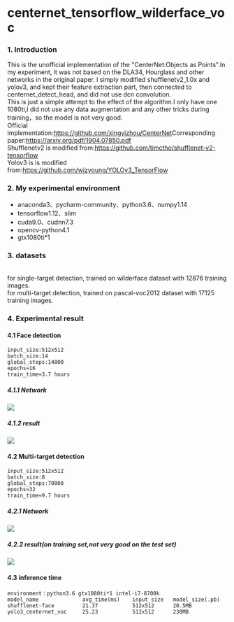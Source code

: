 # centernet_tensorflow_wilderface_voc
### 1. Introduction
This is the unofficial  implementation of the "CenterNet:Objects as Points".In my experiment, it was not based on the DLA34, Hourglass and other networks in the original paper. I simply modified shufflenetv2_1.0x and yolov3, and kept their feature extraction part, then connected to centernet_detect_head, and did not use dcn convolution.
<br>This is just a simple attempt to the effect of the algorithm.I only have one 1080ti,I did not use any data augmentation and any other tricks during training，so the model is not very good.
<br>Official implementation:<https://github.com/xingyizhou/CenterNet>Corresponding paper:<https://arxiv.org/pdf/1904.07850.pdf>
<br>Shufflenetv2 is modified from:<https://github.com/timctho/shufflenet-v2-tensorflow>
<br>Yolov3 is is modified from:<https://github.com/wizyoung/YOLOv3_TensorFlow>
### 2. My experimental environment
* anaconda3、pycharm-community、python3.6、numpy1.14
* tensorflow1.12、slim
* cuda9.0、cudnn7.3
* opencv-python4.1
* gtx1080ti*1
### 3. datasets
<br>for single-target detection, trained on wilderface dataset with 12876 training images.
<br>for multi-target detection, trained on pascal-voc2012 dataset with 17125 training images.
### 4. Experimental result
#### 4.1 Face detection
```
input_size:512x512
batch_size:14
global_steps:14800
epochs≈16
train_time≈3.7 hours
```
##### 4.1.1 Network
![](https://github.com/xggIoU/centernet_tensorflow_wilderface_voc/blob/master/display_image/shufflenetv2_centernet.png)
##### 4.1.2 result
![](https://github.com/xggIoU/centernet_tensorflow_wilderface_voc/blob/master/display_image/face_detect.jpg)
#### 4.2 Multi-target detection
```
input_size:512x512
batch_size:8
global_steps:70000
epochs≈32
train_time≈9.7 hours
```
##### 4.2.1 Network
![](https://github.com/xggIoU/centernet_tensorflow_wilderface_voc/blob/master/display_image/yolov3_centernet.png)
##### 4.2.2 result(on training set,not very good on the test set)
![](https://github.com/xggIoU/centernet_tensorflow_wilderface_voc/blob/master/display_image/voc_detect.jpg)
#### 4.3 inference time
```
environment：python3.6 gtx1080ti*1 intel-i7-8700k
model_name   			avg_time(ms)    input_size	 model_size(.pb)	
shufflenet-face			21.37			512x512		 20.5MB
yolo3_centernet_voc		25.23			512x512		 230MB
```
